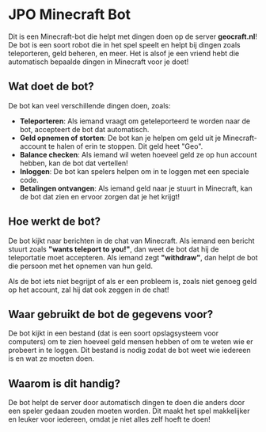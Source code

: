 # JPO Minecraft Bot


Dit is een Minecraft-bot die helpt met dingen doen op de server **geocraft.nl**! De bot is een soort robot die in het spel speelt en helpt bij dingen zoals teleporteren, geld beheren, en meer. Het is alsof je een vriend hebt die automatisch bepaalde dingen in Minecraft voor je doet!

## Wat doet de bot?

De bot kan veel verschillende dingen doen, zoals:

- **Teleporteren**: Als iemand vraagt om geteleporteerd te worden naar de bot, accepteert de bot dat automatisch.
- **Geld opnemen of storten**: De bot kan je helpen om geld uit je Minecraft-account te halen of erin te stoppen. Dit geld heet "Geo".
- **Balance checken**: Als iemand wil weten hoeveel geld ze op hun account hebben, kan de bot dat vertellen!
- **Inloggen**: De bot kan spelers helpen om in te loggen met een speciale code.
- **Betalingen ontvangen**: Als iemand geld naar je stuurt in Minecraft, kan de bot dat zien en ervoor zorgen dat je het krijgt!

## Hoe werkt de bot?

De bot kijkt naar berichten in de chat van Minecraft. Als iemand een bericht stuurt zoals **"wants teleport to you!"**, dan weet de bot dat hij de teleportatie moet accepteren. Als iemand zegt **"withdraw"**, dan helpt de bot die persoon met het opnemen van hun geld.

Als de bot iets niet begrijpt of als er een probleem is, zoals niet genoeg geld op het account, zal hij dat ook zeggen in de chat!

## Waar gebruikt de bot de gegevens voor?

De bot kijkt in een bestand (dat is een soort opslagsysteem voor computers) om te zien hoeveel geld mensen hebben of om te weten wie er probeert in te loggen. Dit bestand is nodig zodat de bot weet wie iedereen is en wat ze moeten doen.

## Waarom is dit handig?

De bot helpt de server door automatisch dingen te doen die anders door een speler gedaan zouden moeten worden. Dit maakt het spel makkelijker en leuker voor iedereen, omdat je niet alles zelf hoeft te doen!


